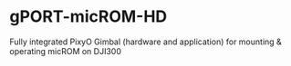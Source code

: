 # gPORT-micROM-HD
Fully integrated PixyO Gimbal (hardware and application) for mounting &amp; operating micROM on DJI300
